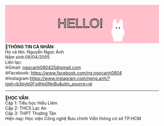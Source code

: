 ![Hello Banner](banner.svg)
🌸**THÔNG TIN CÁ NHÂN:**  
Họ và tên: Nguyễn Ngọc Ánh  
Năm sinh:08/04/2005  
Liên lạc:  
🌐Gmail: ngocanh080425@gmail.com  
🌐Facebook: https://www.facebook.com/ng.ngocanh0804  
🌐Instagram:https://www.instagram.com/ngng.anh/?igsh=b3pybGFxdHo0NnBu&utm_source=qr

---

🌸**HỌC VẤN:**  
Cấp 1: Tiểu học Hiếu Liêm  
Cấp 2: THCS Lạc An    
Cấp 3: THPT Thường Tân  <br> 
Hiện nay: Học viện Công nghệ Bưu chính Viễn thông cơ sở TP.HCM<br>   

